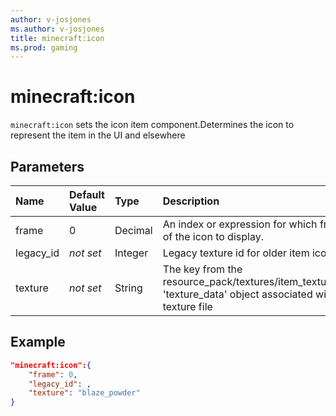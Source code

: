 ```yaml
---
author: v-josjones
ms.author: v-josjones
title: minecraft:icon
ms.prod: gaming
---
```


# minecraft:icon

`minecraft:icon` sets the icon item component.Determines the icon to represent the item in the UI and elsewhere

## Parameters

|Name |Default Value  |Type  |Description  |
|:----------|:----------|:----------|:----------|
|frame|0 |Decimal |An index or expression for which frame of the icon to display.|
|legacy_id| *not set*| Integer| Legacy texture id for older item icons|
|texture| *not set*| String| The key from the resource_pack/textures/item_texture.json 'texture_data' object associated with the texture file|

## Example

```json
"minecraft:icon":{
    "frame": 0,
    "legacy_id": ,
    "texture": "blaze_powder"
}
```
